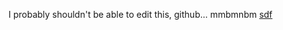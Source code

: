 I probably shouldn't be able to edit this, github... mmbmnbm [sdf](https://github.com/todotxt/todo.txt-cli/wiki/_new?wiki%5Bname%5D=_Footer)